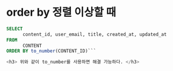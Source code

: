 <h1> order by 정렬 이상할 때 </h1>

``` sql
SELECT
      content_id, user_email, title, created_at, updated_at
FROM
      CONTENT
ORDER BY to_number(CONTENT_ID)```

<h3> 위와 같이 to_number를 사용하면 해결 가능하다. </h3>
